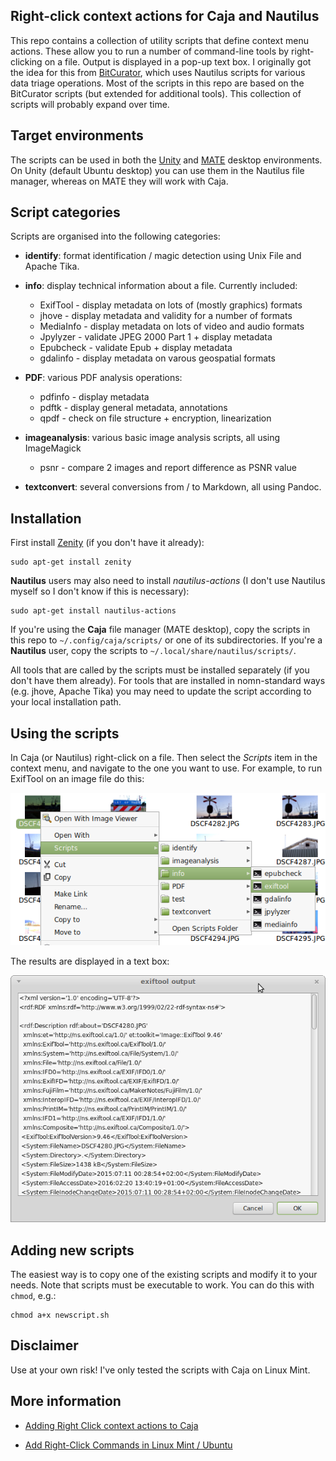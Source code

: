 ## Right-click context actions for Caja and Nautilus

This repo contains a collection of utility scripts that define context menu actions. These allow you to run a number of command-line tools by right-clicking on a file. Output is displayed in a pop-up text box. I originally got the idea for this from [BitCurator](http://wiki.bitcurator.net/index.php?title=Using_Nautilus_for_Data_Triage), which uses Nautilus scripts for various data triage operations. Most of the scripts in this repo are based on the BitCurator scripts (but extended for additional tools). This collection of scripts will probably expand over time.

## Target environments

The scripts can be used in both the [Unity](https://unity.ubuntu.com/) and [MATE](http://mate-desktop.com/) desktop environments. On Unity (default Ubuntu desktop) you can use them in the Nautilus file manager, whereas on MATE they will work with Caja. 

## Script categories

Scripts are organised into the following categories:

* **identify**: format identification / magic detection using Unix File and Apache Tika.

* **info**: display technical information about a file. Currently included:
    * ExifTool - display metadata on lots of (mostly graphics) formats
    * jhove - display metadata and validity for a number of formats
    * MediaInfo - display metadata on lots of video and audio formats
    * Jpylyzer - validate JPEG 2000 Part 1 + display metadata
    * Epubcheck - validate Epub + display metadata
    * gdalinfo - display metadata on varous geospatial formats

* **PDF**: various PDF analysis operations:
    * pdfinfo - display metadata
    * pdftk - display general metadata, annotations
    * qpdf - check on file structure + encryption, linearization

* **imageanalysis**: various basic image analysis scripts, all using ImageMagick
    * psnr - compare 2 images and report difference as PSNR value

* **textconvert**: several conversions from / to Markdown, all using Pandoc.

## Installation

First install [Zenity](https://wiki.gnome.org/action/show/Projects/Zenity) (if you don't have it already):

    sudo apt-get install zenity

**Nautilus** users may also need to install *nautilus-actions* (I don't use Nautilus myself so I don't know if this is necessary):

    sudo apt-get install nautilus-actions
 
If you're using the **Caja** file manager (MATE desktop), copy the scripts in this repo to `~/.config/caja/scripts/` or one of its subdirectories. If you're a **Nautilus** user, copy the scripts to `~/.local/share/nautilus/scripts/`.

All tools that are called by the scripts must be installed separately (if you don't have them already). For tools that are installed in nomn-standard ways (e.g. jhove, Apache Tika) you may need to update the script according to your local installation path. 

## Using the scripts

In Caja (or Nautilus) right-click on a file. Then select the *Scripts* item in the context menu, and navigate to the one you want to use. For example, to run ExifTool on an image file do this:

![](./caja-context-example1.png)

The results are displayed in a text box:

![](./exif-output.png)

## Adding new scripts

The easiest way is to copy one of the existing scripts and modify it to your needs. Note that scripts must be executable to work. You can do this with `chmod`, e.g.:

    chmod a+x newscript.sh

## Disclaimer

Use at your own risk! I've only tested the scripts with Caja on Linux Mint.

## More information

* [Adding Right Click context actions to Caja](http://www.ethanjoachimeldridge.info/tech-blog/caja-exifstrip-context-action)

* [Add Right-Click Commands in Linux Mint / Ubuntu](http://www.pcsteps.com/4434-add-right-click-commands-linux-mint-ubuntu/)
 
